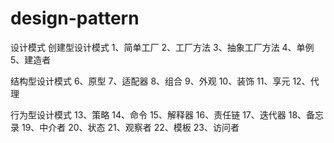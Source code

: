 # design-pattern
设计模式
创建型设计模式 
    1、简单工厂 
    2、工厂方法 
    3、抽象工厂方法 
    4、单例 
    5、建造者

结构型设计模式 
    6、原型 
    7、适配器 
    8、组合 
    9、外观 
    10、装饰 
    11、享元 
    12、代理

行为型设计模式 
    13、策略 
    14、命令 
    15、解释器 
    16、责任链 
    17、迭代器 
    18、备忘录 
    19、中介者 
    20、状态 
    21、观察者 
    22、模板 
    23、访问者
